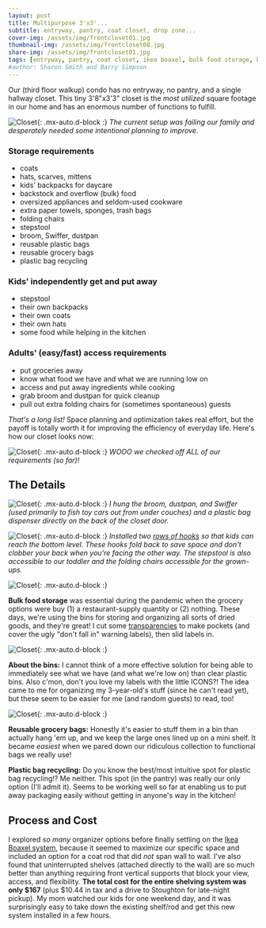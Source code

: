 ```yaml
---
layout: post
title: Multipurpose 3'x3'...
subtitle: entryway, pantry, coat closet, drop zone...
cover-img: /assets/img/frontcloset01.jpg
thumbnail-img: /assets/img/frontcloset08.jpg
share-img: /assets/img/frontcloset01.jpg
tags: [entryway, pantry, coat closet, ikea boaxel, bulk food storage, kids storage, labels]
#author: Sharon Smith and Barry Simpson
---
```


Our (third floor walkup) condo has no entryway, no pantry, and a single hallway closet. This tiny 3'8"x3'3" closet is the 
*most utilized* square footage in our home and has an enormous number of functions to fulfill. 

![Closet](../assets/img/frontcloset07.jpg){: .mx-auto.d-block :}
*The current setup was failing our family and desperately needed some intentional planning to improve.*

### Storage requirements
* coats
* hats, scarves, mittens
* kids' backpacks for daycare
* backstock and overflow (bulk) food
* oversized appliances and seldom-used cookware
* extra paper towels, sponges, trash bags
* folding chairs 
* stepstool
* broom, Swiffer, dustpan
* reusable plastic bags
* reusable grocery bags
* plastic bag recycling

### Kids' independently get and put away
* stepstool
* their own backpacks
* their own coats
* their own hats
* some food while helping in the kitchen

### Adults' (easy/fast) access requirements
* put groceries away 
* know what food we have and what we are running low on 
* access and put away ingredients while cooking 
* grab broom and dustpan for quick cleanup 
* pull out extra folding chairs for (sometimes spontaneous) guests

*That's a long list!* Space planning and optimization takes real effort, but the payoff is totally worth it for 
improving the efficiency of everyday life. Here's how our closet looks now: 

![Closet](../assets/img/frontcloset01.jpg){: .mx-auto.d-block :}
*WOOO we checked off ALL of our requirements (so far)!*

## The Details

![Closet](../assets/img/frontcloset06.jpg){: .mx-auto.d-block :}
*I hung the broom, dustpan, and Swiffer (used primarily to fish toy cars out from under couches) and a 
plastic bag dispenser directly on the back of the closet door.*

![Closet](../assets/img/frontcloset05.jpg){: .mx-auto.d-block :}
*Installed two [rows of hooks](https://www.amazon.com/gp/product/B08TLX2Y75/) so that kids can reach the bottom level. These hooks fold back to save space and 
don't clobber your back when you're facing the other way. The stepstool is also accessible to our toddler and the folding chairs accessible for the grown-ups.*

![Closet](../assets/img/frontcloset04.jpg){: .mx-auto.d-block :}

**Bulk food storage** was essential during the pandemic when the grocery options were buy (1) a restaurant-supply quantity or (2) nothing. 
These days, we're using the bins for storing and organizing all sorts of dried goods, and they're great! I cut some [transparencies](https://www.amazon.com/dp/B091BVB3GF) to make pockets (and cover the ugly "don't fall in" warning labels), then slid labels in.

![Closet](../assets/img/frontcloset03.jpg){: .mx-auto.d-block :}

**About the bins:** I cannot think of a more effective solution for being able to immediately see what we have (and what we're low on) 
than clear plastic bins. Also c'mon, don't you love my labels with the little ICONS?! The idea came to me for organizing my 3-year-old's stuff 
(since he can't read yet), but these seem to be easier for me (and random guests) to read, too!

![Closet](../assets/img/frontcloset02.jpg){: .mx-auto.d-block :}

**Reusable grocery bags:** Honestly it's easier to stuff them in a bin than actually hang 'em up, and we keep the large ones lined up on a mini shelf. 
It became *easiest* when we pared down our ridiculous collection to functional bags we really use! 

**Plastic bag recycling:** Do you know the best/most intuitive spot for plastic bag recycling!? Me neither. This spot (in the pantry) was really our only option (I'll admit it). 
Seems to be working well so far at enabling us to put away packaging easily without getting in anyone's way in the kitchen!

## Process and Cost

I explored *so many* organizer options before finally settling on the [Ikea Boaxel system](https://www.ikea.com/us/en/cat/boaxel-system-47394/), because it seemed to maximize 
our specific space and included an option for a coat rod that did *not* span wall to wall. I've also found that uninterrupted shelves (attached 
directly to the wall) are so much better than anything requiring front vertical supports that block your view, access, and flexibility. 
**The total cost for the entire shelving system was only $167** (plus $10.44 in tax and a drive to Stoughton for late-night pickup). My mom watched our kids for one weekend day, and
it was surprisingly easy to take down the existing shelf/rod and get this new system installed in a few hours. 